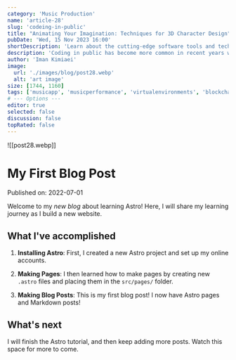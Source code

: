 ```yaml
---
category: 'Music Production'
name: 'article-28'
slug: 'codeing-in-public'
title: "Animating Your Imagination: Techniques for 3D Character Design"
pubDate: 'Wed, 15 Nov 2023 16:00'
shortDescription: 'Learn about the cutting-edge software tools and techniques used by industry professionals to create groundbreaking 3D visuals and animations.'
description: 'Coding in public has become more common in recent years with the rise of social coding platforms like GitHub and the increasing popularity of open source software development. However, coding in public can present a unique set of challenges for developers who are used to working in private settings. In this article, we will explore the top 10 new challenges that developers may face when coding in public, such as managing feedback from the community, dealing with public scrutiny and criticism, maintaining professionalism and integrity, and balancing productivity with engagement in public forums. This article aims to provide helpful tips and strategies for developers who want to code in public effectively while still maintaining their sanity and productivity.'
author: 'Iman Kimiaei'
image:
  url: './images/blog/post28.webp'
  alt: 'art image'
size: [1744, 1160]
tags: ['musicapp', 'musicperformance', 'virtualenvironments', 'blockchainsecurity', 'webdevelopmenttools']
# --- Options ---
editor: true
selected: false
discussion: false
topRated: false
---
```



![[post28.webp]]


# My First Blog Post

Published on: 2022-07-01

Welcome to my _new blog_ about learning Astro! Here, I will share my learning journey as I build a new website.

## What I've accomplished

1. **Installing Astro**: First, I created a new Astro project and set up my online accounts.

2. **Making Pages**: I then learned how to make pages by creating new `.astro` files and placing them in the `src/pages/` folder.

3. **Making Blog Posts**: This is my first blog post! I now have Astro pages and Markdown posts!

## What's next

I will finish the Astro tutorial, and then keep adding more posts. Watch this space for more to come.
